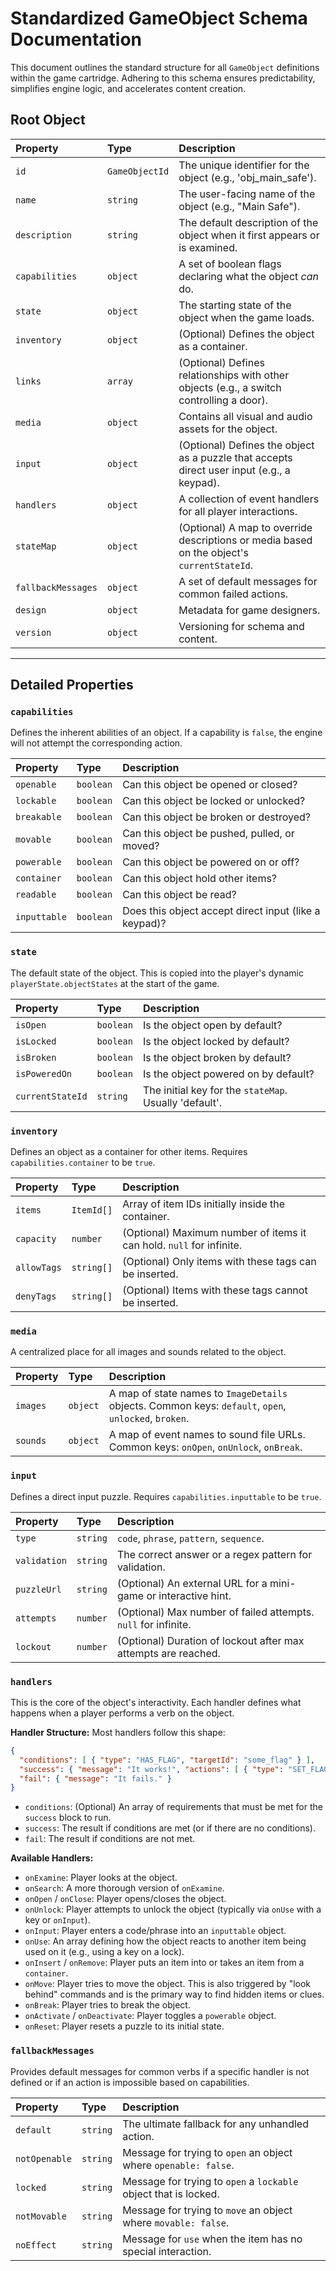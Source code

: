 
# Standardized GameObject Schema Documentation

This document outlines the standard structure for all `GameObject` definitions within the game cartridge. Adhering to this schema ensures predictability, simplifies engine logic, and accelerates content creation.

## Root Object

| Property | Type | Description |
| :--- | :--- | :--- |
| `id` | `GameObjectId` | The unique identifier for the object (e.g., 'obj_main_safe'). |
| `name` | `string` | The user-facing name of the object (e.g., "Main Safe"). |
| `description` | `string` | The default description of the object when it first appears or is examined. |
| `capabilities` | `object` | A set of boolean flags declaring what the object *can* do. |
| `state` | `object` | The starting state of the object when the game loads. |
| `inventory` | `object` | (Optional) Defines the object as a container. |
| `links` | `array` | (Optional) Defines relationships with other objects (e.g., a switch controlling a door). |
| `media` | `object` | Contains all visual and audio assets for the object. |
| `input` | `object` | (Optional) Defines the object as a puzzle that accepts direct user input (e.g., a keypad). |
| `handlers` | `object` | A collection of event handlers for all player interactions. |
| `stateMap` | `object` | (Optional) A map to override descriptions or media based on the object's `currentStateId`. |
| `fallbackMessages`| `object` | A set of default messages for common failed actions. |
| `design` | `object` | Metadata for game designers. |
| `version` | `object` | Versioning for schema and content. |

---

## Detailed Properties

### `capabilities`
Defines the inherent abilities of an object. If a capability is `false`, the engine will not attempt the corresponding action.

| Property | Type | Description |
| :--- | :--- | :--- |
| `openable` | `boolean` | Can this object be opened or closed? |
| `lockable` | `boolean` | Can this object be locked or unlocked? |
| `breakable` | `boolean` | Can this object be broken or destroyed? |
| `movable` | `boolean` | Can this object be pushed, pulled, or moved? |
| `powerable` | `boolean` | Can this object be powered on or off? |
| `container` | `boolean` | Can this object hold other items? |
| `readable` | `boolean` | Can this object be read? |
| `inputtable` | `boolean` | Does this object accept direct input (like a keypad)? |

### `state`
The default state of the object. This is copied into the player's dynamic `playerState.objectStates` at the start of the game.

| Property | Type | Description |
| :--- | :--- | :--- |
| `isOpen` | `boolean` | Is the object open by default? |
| `isLocked` | `boolean` | Is the object locked by default? |
| `isBroken` | `boolean` | Is the object broken by default? |
| `isPoweredOn`| `boolean` | Is the object powered on by default? |
| `currentStateId`| `string` | The initial key for the `stateMap`. Usually 'default'. |

### `inventory`
Defines an object as a container for other items. Requires `capabilities.container` to be `true`.

| Property | Type | Description |
| :--- | :--- | :--- |
| `items` | `ItemId[]` | Array of item IDs initially inside the container. |
| `capacity` | `number` | (Optional) Maximum number of items it can hold. `null` for infinite. |
| `allowTags` | `string[]`| (Optional) Only items with these tags can be inserted. |
| `denyTags` | `string[]` | (Optional) Items with these tags cannot be inserted. |

### `media`
A centralized place for all images and sounds related to the object.

| Property | Type | Description |
| :--- | :--- | :--- |
| `images` | `object` | A map of state names to `ImageDetails` objects. Common keys: `default`, `open`, `unlocked`, `broken`. |
| `sounds` | `object` | A map of event names to sound file URLs. Common keys: `onOpen`, `onUnlock`, `onBreak`. |

### `input`
Defines a direct input puzzle. Requires `capabilities.inputtable` to be `true`.

| Property | Type | Description |
| :--- | :--- | :--- |
| `type` | `string` | `code`, `phrase`, `pattern`, `sequence`. |
| `validation`| `string` | The correct answer or a regex pattern for validation. |
| `puzzleUrl` | `string` | (Optional) An external URL for a mini-game or interactive hint. |
| `attempts` | `number` | (Optional) Max number of failed attempts. `null` for infinite. |
| `lockout` | `number` | (Optional) Duration of lockout after max attempts are reached. |

### `handlers`
This is the core of the object's interactivity. Each handler defines what happens when a player performs a verb on the object.

**Handler Structure:**
Most handlers follow this shape:
```json
{
  "conditions": [ { "type": "HAS_FLAG", "targetId": "some_flag" } ],
  "success": { "message": "It works!", "actions": [ { "type": "SET_FLAG", "flag": "success_flag" } ] },
  "fail": { "message": "It fails." }
}
```
*   `conditions`: (Optional) An array of requirements that must be met for the `success` block to run.
*   `success`: The result if conditions are met (or if there are no conditions).
*   `fail`: The result if conditions are not met.

**Available Handlers:**
*   `onExamine`: Player looks at the object.
*   `onSearch`: A more thorough version of `onExamine`.
*   `onOpen` / `onClose`: Player opens/closes the object.
*   `onUnlock`: Player attempts to unlock the object (typically via `onUse` with a key or `onInput`).
*   `onInput`: Player enters a code/phrase into an `inputtable` object.
*   `onUse`: An array defining how the object reacts to another item being used on it (e.g., using a key on a lock).
*   `onInsert` / `onRemove`: Player puts an item into or takes an item from a `container`.
*   `onMove`: Player tries to move the object. This is also triggered by "look behind" commands and is the primary way to find hidden items or clues.
*   `onBreak`: Player tries to break the object.
*   `onActivate` / `onDeactivate`: Player toggles a `powerable` object.
*   `onReset`: Player resets a puzzle to its initial state.

### `fallbackMessages`
Provides default messages for common verbs if a specific handler is not defined or if an action is impossible based on capabilities.

| Property | Type | Description |
| :--- | :--- | :--- |
| `default` | `string` | The ultimate fallback for any unhandled action. |
| `notOpenable` | `string` | Message for trying to `open` an object where `openable: false`. |
| `locked` | `string` | Message for trying to `open` a `lockable` object that is locked. |
| `notMovable` | `string` | Message for trying to `move` an object where `movable: false`. |
| `noEffect` | `string` | Message for `use` when the item has no special interaction. |
